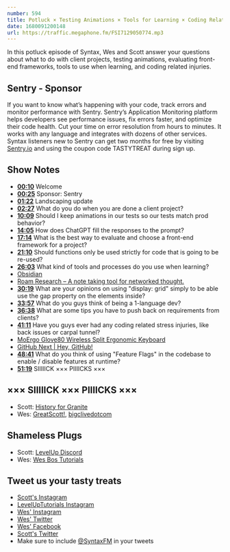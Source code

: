```yaml
---
number: 594
title: Potluck × Testing Animations × Tools for Learning × Coding Related Injuries
date: 1680091200148
url: https://traffic.megaphone.fm/FSI7129050774.mp3
---
```


In this potluck episode of Syntax, Wes and Scott answer your questions about what to do with client projects, testing animations, evaluating front-end frameworks, tools to use when learning, and coding related injuries.

## Sentry  - Sponsor

If you want to know what’s happening with your code, track errors and monitor performance with Sentry. Sentry’s Application Monitoring platform helps developers see performance issues, fix errors faster, and optimize their code health. Cut your time on error resolution from hours to minutes. It works with any language and integrates with dozens of other services. Syntax listeners new to Sentry can get two months for  free by visiting [Sentry.io](https://sentry.io) and using the coupon code TASTYTREAT during sign up.

## Show Notes

* **[00:10](#t=00:10)** Welcome
* **[00:25](#t=00:25)** Sponsor: Sentry
* **[01:22](#t=01:22)** Landscaping update
* **[02:27](#t=02:27)** What do you do when you are done a client project?
* **[10:09](#t=10:09)** Should I keep animations in our tests so our tests match prod behavior?
* **[14:05](#t=14:05)** How does ChatGPT fill the responses to the prompt?
* **[17:14](#t=17:14)** What is the best way to evaluate and choose a front-end framework for a project?
* **[21:10](#t=21:10)** Should functions only be used strictly for code that is going to be re-used?
* **[26:03](#t=26:03)** What kind of tools and processes do you use when learning?
* [Obsidian](https://obsidian.md/)
* [Roam Research – A note taking tool for networked thought.](https://roamresearch.com/)
* **[30:19](#t=30:19)** What are your opinions on using "display: grid" simply to be able use the gap property on the elements inside?
* **[33:57](#t=33:57)** What do you guys think of being a 1-language dev?
* **[36:38](#t=36:38)** What are some tips you have to push back on requirements from clients?
* **[41:11](#t=41:11)** Have you guys ever had any coding related stress injuries, like back issues or carpal tunnel?
* [MoErgo Glove80 Wireless Split Ergonomic Keyboard](https://www.moergo.com/)
* [GitHub Next | Hey, GitHub!](https://githubnext.com/projects/hey-github/)
* **[48:41](#t=48:41)** What do you think of using "Feature Flags" in the codebase to enable / disable features at runtime?
* **[51:19](#t=51:19)** SIIIIICK ××× PIIIICKS ×××

## ××× SIIIIICK ××× PIIIICKS ×××

* Scott: [History for Granite](https://www.youtube.com/@HistoryforGRANITE/)
* Wes: [GreatScott!](https://www.youtube.com/channel/UC6mIxFTvXkWQVEHPsEdflzQ), [bigclivedotcom](https://www.youtube.com/channel/UCtM5z2gkrGRuWd0JQMx76qA)

## Shameless Plugs

* Scott: [LevelUp Discord](https://discord.gg/W5y68HMfZV)
* Wes: [Wes Bos Tutorials](https://wesbos.com/courses)

## Tweet us your tasty treats

* [Scott's Instagram](https://www.instagram.com/stolinski/)
* [LevelUpTutorials Instagram](https://www.instagram.com/LevelUpTutorials/)
* [Wes' Instagram](https://www.instagram.com/wesbos/)
* [Wes' Twitter](https://twitter.com/wesbos)
* [Wes' Facebook](https://www.facebook.com/wesbos.developer)
* [Scott's Twitter](https://twitter.com/stolinski)
* Make sure to include [@SyntaxFM](https://twitter.com/SyntaxFM) in your tweets
